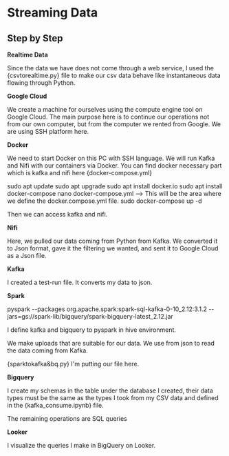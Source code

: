 # Streaming Data

## Step by Step

**Realtime Data**

Since the data we have does not come through a web service, I used the {csvtorealtime.py} file to make our csv data behave like instantaneous data flowing through Python.

**Google Cloud**

We create a machine for ourselves using the compute engine tool on Google Cloud. The main purpose here is to continue our operations not from our own computer, but from the computer we rented from Google. We are using SSH platform here.

**Docker**

We need to start Docker on this PC with SSH language. We will run Kafka and Nifi with our containers via Docker.
You can find docker necessary part which is kafka and nifi here {docker-compose.yml}

sudo apt update
sudo apt upgrade
sudo apt install docker.io
sudo apt install docker-compose
nano docker-compose.yml --> This will be the area where we define the docker.compose.yml file.
sudo docker-compose up -d

Then we can access kafka and nifi.


**Nifi**

Here, we pulled our data coming from Python from Kafka. We converted it to Json format, gave it the filtering we wanted, and sent it to Google Cloud as a Json file.

**Kafka**

I created a test-run file. It converts my data to json.

**Spark**

pyspark --packages org.apache.spark:spark-sql-kafka-0-10_2.12:3.1.2 --jars=gs://spark-lib/bigquery/spark-bigquery-latest_2.12.jar

I define kafka and bigquery to pyspark in hive environment.

We make uploads that are suitable for our data. We use from json to read the data coming from Kafka.

{sparktokafka&bq.py} I'm putting our file here.

**Bigquery**

I create my schemas in the table under the database I created, their data types must be the same as the types I took from my CSV data and defined in the {kafka_consume.ipynb} file.

The remaining operations are SQL queries

**Looker**

I visualize the queries I make in BigQuery on Looker.
